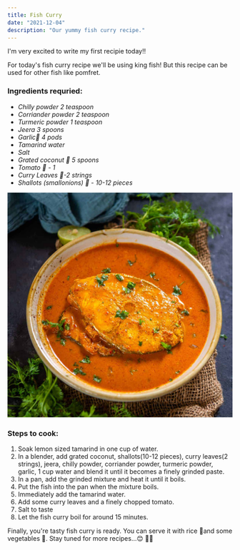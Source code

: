 ```yaml
---
title: Fish Curry
date: "2021-12-04"
description: "Our yummy fish curry recipe."
---
```


I'm very excited to write my first recipie today!!

For today's fish curry recipe we'll be using king fish! But this recipe can be used for other fish like pomfret.

### Ingredients requried:

- _Chilly powder 2 teaspoon_
- _Corriander powder 2 teaspoon_
- _Turmeric powder 1 teaspoon_
- _Jeera 3 spoons_
- _Garlic🧄 4 pods_
- _Tamarind water_
- _Salt_
- _Grated coconut 🥥 5 spoons_
- _Tomato 🍅 - 1_
- _Curry Leaves 🍃-2 strings_
- _Shallots (smallonions) 🧅 - 10-12 pieces_

![Fish Curry](./fish-curry.jpg)

### Steps to cook:

1. Soak lemon sized tamarind in one cup of water.
2. In a blender, add grated coconut, shallots(10-12 pieces), curry leaves(2 strings), jeera, chilly powder, corriander powder, turmeric powder, garlic, 1 cup water and blend it until it becomes a finely grinded paste.
3. In a pan, add the grinded mixture and heat it until it boils.
4. Put the fish into the pan when the mixture boils.
5. Immediately add the tamarind water.
6. Add some curry leaves and a finely chopped tomato.
7. Salt to taste
8. Let the fish curry boil for around 15 minutes.

Finally, you're tasty fish curry is ready. You can serve it with rice 🍚and some vegetables 🍲.
Stay tuned for more recipes...😊 👩‍🍳
